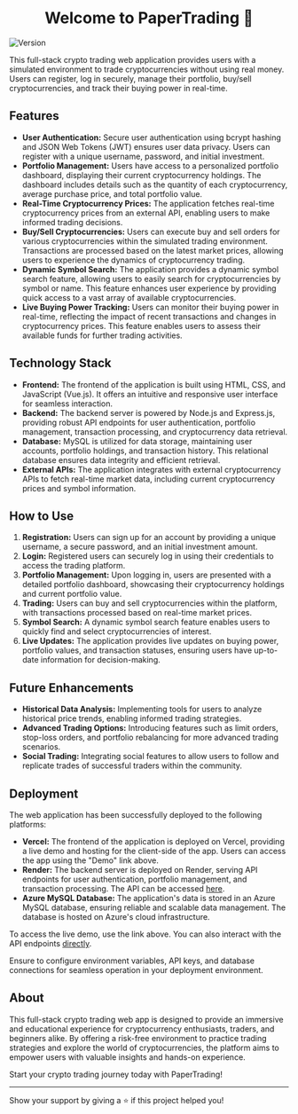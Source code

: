 
  <h1 align="center">Welcome to PaperTrading 👋</h1>
  <p>
    <img alt="Version" src="https://img.shields.io/badge/version-1.0-blue.svg?cacheSeconds=2592000" />
  </p>

  <p>This full-stack crypto trading web application provides users with a simulated environment to trade cryptocurrencies without using real money. Users can register, log in securely, manage their portfolio, buy/sell cryptocurrencies, and track their buying power in real-time.</p>

  <h2>Features</h2>
  <ul>
    <li><strong>User Authentication:</strong> Secure user authentication using bcrypt hashing and JSON Web Tokens (JWT) ensures user data privacy. Users can register with a unique username, password, and initial investment.</li>
    <li><strong>Portfolio Management:</strong> Users have access to a personalized portfolio dashboard, displaying their current cryptocurrency holdings. The dashboard includes details such as the quantity of each cryptocurrency, average purchase price, and total portfolio value.</li>
    <li><strong>Real-Time Cryptocurrency Prices:</strong> The application fetches real-time cryptocurrency prices from an external API, enabling users to make informed trading decisions.</li>
    <li><strong>Buy/Sell Cryptocurrencies:</strong> Users can execute buy and sell orders for various cryptocurrencies within the simulated trading environment. Transactions are processed based on the latest market prices, allowing users to experience the dynamics of cryptocurrency trading.</li>
    <li><strong>Dynamic Symbol Search:</strong> The application provides a dynamic symbol search feature, allowing users to easily search for cryptocurrencies by symbol or name. This feature enhances user experience by providing quick access to a vast array of available cryptocurrencies.</li>
    <li><strong>Live Buying Power Tracking:</strong> Users can monitor their buying power in real-time, reflecting the impact of recent transactions and changes in cryptocurrency prices. This feature enables users to assess their available funds for further trading activities.</li>
  </ul>

  <h2>Technology Stack</h2>
  <ul>
    <li><strong>Frontend:</strong> The frontend of the application is built using HTML, CSS, and JavaScript (Vue.js). It offers an intuitive and responsive user interface for seamless interaction.</li>
    <li><strong>Backend:</strong> The backend server is powered by Node.js and Express.js, providing robust API endpoints for user authentication, portfolio management, transaction processing, and cryptocurrency data retrieval.</li>
    <li><strong>Database:</strong> MySQL is utilized for data storage, maintaining user accounts, portfolio holdings, and transaction history. This relational database ensures data integrity and efficient retrieval.</li>
    <li><strong>External APIs:</strong> The application integrates with external cryptocurrency APIs to fetch real-time market data, including current cryptocurrency prices and symbol information.</li>
  </ul>

  <h2>How to Use</h2>
  <ol>
    <li><strong>Registration:</strong> Users can sign up for an account by providing a unique username, a secure password, and an initial investment amount.</li>
    <li><strong>Login:</strong> Registered users can securely log in using their credentials to access the trading platform.</li>
    <li><strong>Portfolio Management:</strong> Upon logging in, users are presented with a detailed portfolio dashboard, showcasing their cryptocurrency holdings and current portfolio value.</li>
    <li><strong>Trading:</strong> Users can buy and sell cryptocurrencies within the platform, with transactions processed based on real-time market prices.</li>
    <li><strong>Symbol Search:</strong> A dynamic symbol search feature enables users to quickly find and select cryptocurrencies of interest.</li>
    <li><strong>Live Updates:</strong> The application provides live updates on buying power, portfolio values, and transaction statuses, ensuring users have up-to-date information for decision-making.</li>
  </ol>

  <h2>Future Enhancements</h2>
  <ul>
    <li><strong>Historical Data Analysis:</strong> Implementing tools for users to analyze historical price trends, enabling informed trading strategies.</li>
    <li><strong>Advanced Trading Options:</strong> Introducing features such as limit orders, stop-loss orders, and portfolio rebalancing for more advanced trading scenarios.</li>
    <li><strong>Social Trading:</strong> Integrating social features to allow users to follow and replicate trades of successful traders within the community.</li>
  </ul>

  <h2>Deployment</h2>
<p>The web application has been successfully deployed to the following platforms:</p>

  <ul>
    <li><strong>Vercel:</strong> The frontend of the application is deployed on Vercel, providing a live demo and hosting for the client-side of the app. Users can access the app using the "Demo" link above.</li>
    <li><strong>Render:</strong> The backend server is deployed on Render, serving API endpoints for user authentication, portfolio management, and transaction processing. The API can be accessed <a href="https://papertrading-l028.onrender.com">here</a>.</li>
    <li><strong>Azure MySQL Database:</strong> The application's data is stored in an Azure MySQL database, ensuring reliable and scalable data management. The database is hosted on Azure's cloud infrastructure.</li>
  </ul>

  <p>To access the live demo, use the link above. You can also interact with the API endpoints <a href="https://papertrading-l028.onrender.com">directly</a>.</p>

  <p>Ensure to configure environment variables, API keys, and database connections for seamless operation in your deployment environment.</p>


  <h2>About</h2>
  <p>This full-stack crypto trading web app is designed to provide an immersive and educational experience for cryptocurrency enthusiasts, traders, and beginners alike. By offering a risk-free environment to practice trading strategies and explore the world of cryptocurrencies, the platform aims to empower users with valuable insights and hands-on experience.</p>

  <p>Start your crypto trading journey today with PaperTrading!</p>

  <hr>
  <p>Show your support by giving a ⭐️ if this project helped you!</p></p>
</body>
